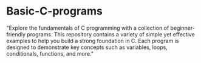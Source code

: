# Basic-C-programs
"Explore the fundamentals of C programming with a collection of beginner-friendly programs. This repository contains a variety of simple yet effective examples to help you build a strong foundation in C. Each program is designed to demonstrate key concepts such as variables, loops, conditionals, functions, and more."
